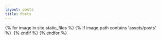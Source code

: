 ```yaml
---
layout: posts
title: Posts
---
```


{% for image in site.static_files %}
  {% if image.path contains 'assets/posts' %}
    <img src="{{ image.path }}" alt="">
  {% endif %}
{% endfor %}
